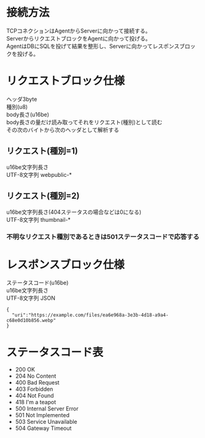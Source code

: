 # 接続方法
TCPコネクションはAgentからServerに向かって接続する。  
ServerからリクエストブロックをAgentに向かって投げる。  
AgentはDBにSQLを投げて結果を整形し、Serverに向かってレスポンスブロックを投げる。  

# リクエストブロック仕様
ヘッダ3byte  
種別(u8)  
body長さ(u16be)  
body長さの量だけ読み取ってそれをリクエスト(種別)として読む  
その次のバイトから次のヘッダとして解析する  

## リクエスト(種別=1)
u16be文字列長さ  
UTF-8文字列 webpublic-*  

## リクエスト(種別=2)
u16be文字列長さ(404ステータスの場合などは0になる)  
UTF-8文字列 thumbnail-*  

### 不明なリクエスト種別であるときは501ステータスコードで応答する

# レスポンスブロック仕様
ステータスコード(u16be)  
u16be文字列長さ  
UTF-8文字列 JSON  
```
{
  "uri":"https://example.com/files/ea6e968a-3e3b-4d18-a9a4-c68e0d10b856.webp"
}
```

# ステータスコード表
* 200 OK
* 204 No Content
* 400 Bad Request
* 403 Forbidden
* 404 Not Found
* 418 I'm a teapot
* 500 Internal Server Error
* 501 Not Implemented
* 503 Service Unavailable
* 504 Gateway Timeout
